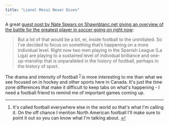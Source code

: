```yaml
---
title: "Lionel Messi Never Dives"
---
```

<p>A great <a href="https://shawnblanc.net/2013/05/lionel-messi-never-dives/">guest post by Nate Spears on Shawnblanc.net giving an overview of the battle for the greatest player in soccer going on right now</a>:</p>
<blockquote><p>
  But a lot of that would be a bit, er, inside football to the uninitiated. So I’ve decided to focus on something that’s happening on a more individual level. Right now two men playing in the Spanish League (La Liga) are playing to a sustained level of individual brilliance and one-up-manship that is unparalleled in the history of football, perhaps in the history of sport.
</p></blockquote>
<p>The drama and intensity of football <sup id="fnref-21419:1"><a href="#fn-21419:1" rel="footnote">1</a></sup> is more interesting to me than what we see focused on in hockey and other sports here in Canada. It's just the time zone differences that make it difficult to keep tabs on what's happening - I need a football friend to remind me of important games coming up.</p>
<div class="footnotes">
<hr />
<ol>
<li id="fn-21419:1">
It's called football everywhere else in the world so that's what I'm calling it. On the off chance I mention North American football I'll make sure to point it out so you can know what I'm talking about.&#160;<a href="#fnref-21419:1" rev="footnote">&#8617;</a>
</li>
</ol>
</div>
